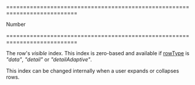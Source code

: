 <!--**
/*-------------------------------------------
    Auto-generated file. Do not modify.
-------------------------------------------

**-->
===========================================================================
<!--type-->Number<!--/type-->
===========================================================================

<!--shortDescription-->
The row's *visible* index. This index is zero-based and available if [rowType](/Documentation/ApiReference/UI_Widgets/dxTreeList/Row/#rowType) is *"data"*, *"detail"* or *"detailAdaptive"*.
<!--/shortDescription-->

<!--fullDescription-->
This index can be changed internally when a user expands or collapses rows.
<!--/fullDescription-->